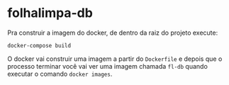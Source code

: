 # folhalimpa-db

Pra construir a imagem do docker, de dentro da raiz do projeto execute:

`docker-compose build`

O docker vai construir uma imagem a partir do `Dockerfile` e depois que o processo terminar você vai ver uma imagem chamada `fl-db` quando executar o comando `docker images`.
